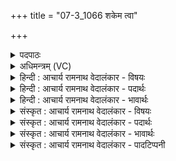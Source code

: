 +++
title = "07-3_1066 शकेम त्वा"

+++
<details><summary>पदपाठः</summary>

श꣣के꣡म꣢। त्वा꣣। समि꣡ध꣢म्। स꣣म्। इ꣡ध꣢꣯म्। सा꣣ध꣡य꣢। धि꣡यः꣢꣯। त्वे꣡इति꣢। दे꣣वाः꣢। ह꣣विः꣢। अ꣣दन्ति। आ꣡हु꣢꣯तम्। आ। हु꣣तम्। त्व꣢म्। आ꣣दित्या꣢न्। आ꣣। दित्या꣢न्। आ। व꣣ह। ता꣢न्। हि। उ꣣श्म꣡सि꣢। अ꣡ग्ने꣢꣯। स꣣ख्ये꣢। स꣣। ख्ये꣢। मा। रि꣣षाम। वय꣢म्। त꣡व꣢꣯। १०६६।
</details>

<details><summary>अधिमन्त्रम् (VC)</summary>

- अग्निः
- कुत्स आङ्गिरसः
- जगती
- निषादः
</details>

<details><summary>हिन्दी : आचार्य रामनाथ वेदालंकार - विषयः</summary>

आगे फिर आचार्य और शिष्य का ही विषय कहा गया है।
</details>

<details><summary>हिन्दी : आचार्य रामनाथ वेदालंकार - पदार्थः</summary>

पदार्थान्वय -  हे आचार्यप्रवर ! हम शिष्य (त्वा) आपको (समिधं शकेम) ज्ञान-दानार्थ प्रदीप्त कर सकें। आप (धियः) हमारी बुद्धियों को (साधय) परिष्कृत करो। (त्वे) आपसे (आहुतम्) दिये गये (हविः) ग्राह्य ज्ञान को (देवाः) प्रमुदित शिष्य (अदन्ति) ग्रहण करते हैं। आप (आदित्यान्) आदित्य ब्रह्मचारी (आवह) समाज को प्राप्त कराओ, (तान् हि) उन्हें हम (अश्मसि) चाह रहे हैं। हे (अग्ने) विद्वन्,शिक्षणकला के ज्ञाता आचार्य ! (वयम्) हम शिष्य (तव सख्ये) आपके साहचर्य में (मा रिषाम) कभी दोषयुक्त वा क्षतिग्रस्त न हों ॥३॥
</details>

<details><summary>हिन्दी : आचार्य रामनाथ वेदालंकार - भावार्थः</summary>

भावार्थ -  शिष्यों की समर्पण-रूप समिधा से जब आचार्य प्रदीप्त हो जाता है, तभी वह शिष्यों के साथ अन्तरङ्गता स्थापित करके अपनी कमायी हुई सब विद्या उन्हें दे देता है और उनका चारित्रिक विकास भी करता है ॥३॥ इस खण्ड में जीवात्मा के उद्बोधनपूर्वक परमात्मा, जीवात्मा, ब्रह्मानन्द एवं मोक्षप्राप्ति का वर्णन, आचार्य-शिष्य विषय का वर्णन और प्रसङ्गतः राजा के विषय का वर्णन होने से इस खण्ड की पूर्व खण्ड के साथ सङ्गति जाननी चाहिए ॥ सप्तम अध्याय में द्वितीय खण्ड समाप्त ॥
</details>

<details><summary>संस्कृत : आचार्य रामनाथ वेदालंकार - विषयः</summary>

अथ पुनरप्याचार्यशिष्ययोरेव विषयमाह।
</details>

<details><summary>संस्कृत : आचार्य रामनाथ वेदालंकार - पदार्थः</summary>

पदार्थान्वय -  हे आचार्यप्रवर ! वयं शिष्याः (त्वा) त्वाम् (समिधं शकेम) ज्ञानदानाय समिन्धितुं शक्नुयाम।[सं पूर्वाद् इन्धी दीप्तौ धातोः ‘शकि णमुल्कमुलौ। अ० ३।४।१२’ इत्यनेन तुमर्थे कमुल् प्रत्ययः। शक्लृ शक्तौ स्वादिः,विकरणव्यत्ययेन शप्।]त्वम् (धियः) अस्माकं बुद्धीः (साधय) परिष्कुरु। (त्वे) त्वया।[युष्मच्छब्दात् तृतीयैकवचने ‘सुपां सुलुक्०’ अ० ७।१।३९ इत्यनेन विभक्तेः शे आदेशः।] (आहुतम्) प्रदत्तम् (हविः) आदातुं योग्यं ज्ञानम् (देवाः) प्रमुदिताः शिष्याः (अदन्ति) गृह्णन्ति। (त्वम्) आदित्यान् आदित्यब्रह्मचारिणः (आवह) समाजं प्रापय, (तान् हि) तान् खलु आदित्यान् आदित्यब्रह्मचारिणः वयम् (उश्मसि) कामयामहे।[वश कान्तौ,अदादिः। ‘इदन्तो मसि। अ० ७।१।४६।’]हे (अग्ने) विद्वन्,शिक्षणकलावित् आचार्य ! (वयम्) शिष्याः (तव सख्ये) त्वदीये साहचर्ये (मा रिषाम) कदापि दोषयुक्ता क्षतिग्रस्ता वा न भवेम ॥३॥२
</details>

<details><summary>संस्कृत : आचार्य रामनाथ वेदालंकार - भावार्थः</summary>

भावार्थ -  शिष्याणां समर्पणरूपया समिधा यदाऽऽचार्यः समिध्यते तदैव स शिष्यैः सहान्तरङ्गतां संस्थाप्य स्वार्जितां सर्वामपि विद्यां तेभ्यः प्रयच्छति तेषां चारित्रिकं विकासं चाप्यातनोति ॥३॥ अस्मिन् खण्डे जीवात्मोद्बोधनपुरस्सरं परमात्मजीवात्मब्रह्मानन्दमोक्षप्राप्तिवर्णनाद् आचार्यशिष्यविषयवर्णनात्प्रसङ्गतो नृपतिविषयवर्णनाच्चैतत्खण्डस्य पूर्वखण्डेन संगतिर्वेदितव्या ॥
</details>

<details><summary>संस्कृत : आचार्य रामनाथ वेदालंकार - पादटिप्पनी</summary>

टिप्पनी -   १. ऋ० १।९४।३। २. ऋग्भाष्ये दयानन्दर्षिर्मन्त्रमिमं राजप्रजाविषये व्याख्यातवान्।
</details>